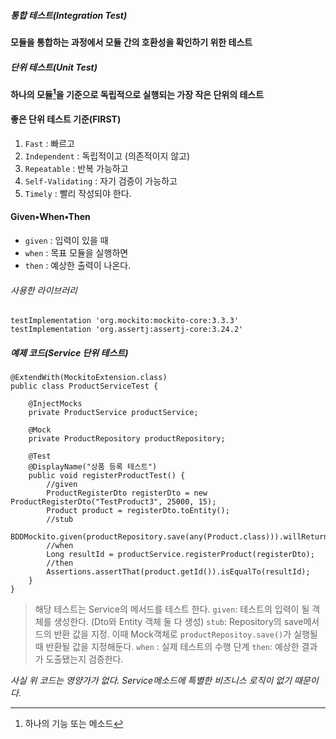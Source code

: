 ##### 통합 테스트(Integration Test)
**모듈을 통합하는 과정에서 모듈 간의 호환성을 확인하기 위한 테스트**
##### 단위 테스트(Unit Test)
**하나의 모듈[^1]을 기준으로 독립적으로 실행되는 가장 작은 단위의 테스트** 
#### 좋은 단위 테스트 기준(FIRST)
1. `Fast` : 빠르고
2. `Independent` : 독립적이고 (의존적이지 않고)
3. `Repeatable` : 반복 가능하고
4. `Self-Validating` : 자기 검증이 가능하고
5. `Timely` : 빨리 작성되야 한다.
#### Given•When•Then
- `given` : 입력이 있을 때
- `when` : 목표 모듈을 실행하면
- `then` : 예상한 출력이 나온다.
###### 사용한 라이브러리
```
testImplementation 'org.mockito:mockito-core:3.3.3'
testImplementation 'org.assertj:assertj-core:3.24.2'
```
##### 예제 코드(Service 단위 테스트)
```
@ExtendWith(MockitoExtension.class)  
public class ProductServiceTest {  
  
    @InjectMocks  
    private ProductService productService;  
  
    @Mock  
    private ProductRepository productRepository;  
  
    @Test  
    @DisplayName("상품 등록 테스트")  
    public void registerProductTest() {  
        //given  
        ProductRegisterDto registerDto = new ProductRegisterDto("TestProduct3", 25000, 15);  
        Product product = registerDto.toEntity();  
        //stub  
		BDDMockito.given(productRepository.save(any(Product.class))).willReturn(registerDto.toEntity());  
        //when  
        Long resultId = productService.registerProduct(registerDto);  
        //then  
        Assertions.assertThat(product.getId()).isEqualTo(resultId);  
    }  
}
```
> 해당 테스트는 Service의 메서드를 테스트 한다.
> `given`: 테스트의 입력이 될 객체를 생성한다. (Dto와 Entity 객체 둘 다 생성)
> `stub`: Repository의 save메서드의 반환 값을 지정. 이때 Mock객체로 `productRepositoy.save()`가 실행될 때 반환될 값을 지정해둔다.
> `when` : 실제 테스트의 수행 단계
> `then`: 예상한 결과가 도출됐는지 검증한다.

*사실 위 코드는 영양가가 없다. Service메소드에 특별한 비즈니스 로직이 없기 때문이다.*

[^1]: 하나의 기능 또는 메소드